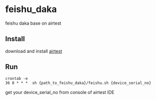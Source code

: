# feishu_daka
feishu daka base on airtest

## Install
download and install [airtest](https://airtest.netease.com/)

## Run
```
crontab -e
36 8 * * *  sh {path_to_feishu_daka}/feishu.sh {device_serial_no}
```

 get your device_serial_no from console of airtest IDE 

